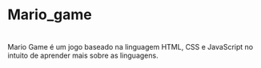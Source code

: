 # Mario_game
#
Mario Game é um jogo baseado na linguagem HTML, CSS e JavaScript no intuito de aprender mais sobre as linguagens.
